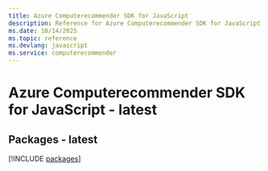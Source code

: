```yaml
---
title: Azure Computerecommender SDK for JavaScript
description: Reference for Azure Computerecommender SDK for JavaScript
ms.date: 10/14/2025
ms.topic: reference
ms.devlang: javascript
ms.service: computerecommender
---
```

# Azure Computerecommender SDK for JavaScript - latest
## Packages - latest
[!INCLUDE [packages](computerecommender-index.md)]